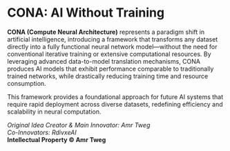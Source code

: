 # CONA: AI Without Training

**CONA (Compute Neural Architecture)** represents a paradigm shift in artificial intelligence, introducing a framework that transforms any dataset directly into a fully functional neural network model—without the need for conventional iterative training or extensive computational resources. By leveraging advanced data-to-model translation mechanisms, CONA produces AI models that exhibit performance comparable to traditionally trained networks, while drastically reducing training time and resource consumption.

This framework provides a foundational approach for future AI systems that require rapid deployment across diverse datasets, redefining efficiency and scalability in neural computation.

*Original Idea Creator & Main Innovator: Amr Tweg*  
*Co-Innovators: RdivxeAI*  
**Intellectual Property © Amr Tweg**
